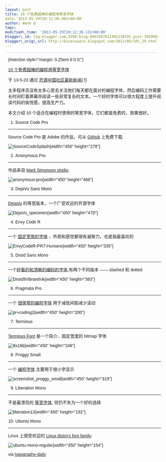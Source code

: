 ```yaml
--- 
layout: post 
title: 10 个免费超棒的编程用等宽字体 
date:'2013-05-29T20:12:00.001+08:00' 
author: Wenh Q
tags:
modified\_time: '2013-05-29T20:12:30.132+08:00' 
blogger\_id: tag:blogger.com,1999:blog-4961947611491238191.post-3969992135768651335
blogger\_orig\_url: http://binaryware.blogspot.com/2013/05/10\_29.html
---
```

<div
style="background-color: #c3d9ff; font-size: 1px !important; line-height: 0px !important; margin: 0px 2px; padding-top: 1px;">

</div>

<div
style="font-family: sans-serif; margin: 0px 10px; overflow: auto; width: 100%;">

 {#section style="margin: 0.25em 0 0 0;"}

<div>

[10
个免费超棒的编程用等宽字体](http://www.oschina.net/news/40762/10-great-free-monospaced-fonts-for-programming)

</div>

<div style="margin-bottom: 0.5em;">

于 13-5-23 通过
[开源中国社区最新新闻](http://www.oschina.net/?from=rss){.f}

</div>



<div>

太多程序员没有太多心思去关注他们每天都在面对的编程字体，然后编码工作需要长时间盯着屏幕并阅读一些非常复杂的文本。一个好的字体可以很大程度上提升阅读代码的愉悦感，提高生产力。

本文介绍 10 个适合在编程时使用的等宽字体，它们都是免费的，效果很好。

1. Source Code Pro
------------------

Source Code Pro 是 Adobe 的作品，可从
[Github](https://github.com/adobe/source-code-pro) 上免费下载.

![SourceCodeSplash](http://static.oschina.net/uploads/img/201305/24071247_shbM.jpg){width="450"
height="278"}

2. Anonymous Pro
----------------

作品来自 [Mark Simonson
studio](http://www.marksimonson.com/fonts/view/anonymous-pro).

![anonymous-pro](http://static.oschina.net/uploads/img/201305/24071248_qE1V.jpg){width="450"
height="466"}

3. DejaVu Sans Mono
-------------------

[DejaVu](http://dejavu-fonts.org/wiki/Main_Page)
的等宽版本，一个广受欢迎的开源字体

![DejaVu\_specimen](http://static.oschina.net/uploads/img/201305/24071249_KedX.jpg){width="450"
height="470"}

4. Envy Code R
--------------

一个
[固定宽带的字体](http://damieng.com/blog/2008/05/26/envy-code-r-preview-7-coding-font-released)
，外观和感觉都很有凝聚力，也是我最喜欢的

![EnvyCodeR-PR7-Humane](http://static.oschina.net/uploads/img/201305/24071250_0Q0A.jpg){width="450"
height="335"}

5. Droid Sans Mono
------------------

一个[好看的和清晰的编码的字体](http://damieng.com/blog/2007/11/14/droid-sans-mono-great-coding-font),有两个不同版本
—— slashed 和 dotted

![Droid9VibrantInk](http://static.oschina.net/uploads/img/201305/24071251_8l6A.jpg){width="450"
height="383"}

6. Pragmata Pro
---------------

一个
[很狭窄的编程字体](http://www.fsd.it/fonts/pragmatapro.htm#.UZpgmoVYpGF)
用于减低间距减少滚动

![pr+coding2](http://static.oschina.net/uploads/img/201305/24071253_PWBw.jpg){width="450"
height="200"}

7. Terminus
-----------

[Terminus Font](http://terminus-font.sourceforge.net/)
是一个简介、固定宽度的 bitmap 字体

![8x16b](http://static.oschina.net/uploads/img/201305/24071254_WbFm.jpg){width="450"
height="246"}

8. Proggy Small
---------------

一个 [编程字体](http://www.proggyfonts.com/index.php?menu=download)
主要用于很小字显示

![screenshot\_proggy\_small](http://static.oschina.net/uploads/img/201305/24071255_fpo3.jpg){width="450"
height="319"}

9. Liberation Mono
------------------

不是最漂亮的 [等宽字体](https://fedorahosted.org/liberation-fonts/),
但仍不失为一个好的选择

![liberation13](http://static.oschina.net/uploads/img/201305/24071256_SGYh.jpg){width="450"
height="191"}

10. Ubuntu Mono
---------------

Linux 上很受欢迎的 [Linux distro's font
family](http://font.ubuntu.com/).

![ubuntu-mono-regular](http://static.oschina.net/uploads/img/201305/24071256_k9OQ.jpg){width="450"
height="154"}

via
[typography-daily](http://typography-daily.com/blog/2013/05/22/10-great-free-monospaced-fonts-for-programming/)

</div>

</div>
